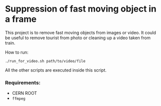 # Suppression of fast moving object in a frame
This project is to remove fast moving objects from images or video. It could be useful to remove tourist from photo or cleaning up a video taken from train.

How to run:
```
./run_for_video.sh path/to/video/file
```
All the other scripts are executed inside this script.

### Requirements:
- CERN ROOT
- `ffmpeg`
